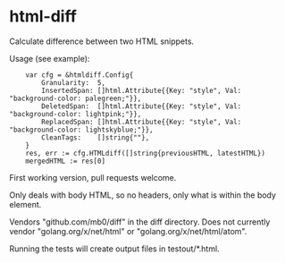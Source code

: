 # html-diff

Calculate difference between two HTML snippets.

Usage (see example):
```
	var cfg = &htmldiff.Config{
		Granularity:  5,
		InsertedSpan: []html.Attribute{{Key: "style", Val: "background-color: palegreen;"}},
		DeletedSpan:  []html.Attribute{{Key: "style", Val: "background-color: lightpink;"}},
		ReplacedSpan: []html.Attribute{{Key: "style", Val: "background-color: lightskyblue;"}},
		CleanTags:    []string{""},
	}
	res, err := cfg.HTMLdiff([]string{previousHTML, latestHTML})
    mergedHTML := res[0]
```

First working version, pull requests welcome.

Only deals with body HTML, so no headers, only what is within the body element.

Vendors "github.com/mb0/diff" in the diff directory. Does not currently vendor "golang.org/x/net/html" or "golang.org/x/net/html/atom".

Running the tests will create output files in testout/*.html.
